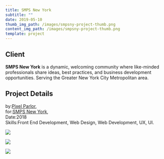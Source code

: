```yaml
---
title: SMPS New York
subtitle: ""
date: 2019-05-10
thumb_img_path: /images/smpsny-project-thumb.png
content_img_path: /images/smpsny-project-thumb.png
template: project
---
```

## Client

**SMPS New York** is a dynamic, welcoming community where like-minded professionals share ideas, best practices, and business development opportunities. Serving the Greater New York City Metropolitan area.

## Project Details

by:[Pixel Parlor](http://www.pixelparlor.com/),\
for:[SMPS New York](https://www.smpsny.org/),\
Date:2018\
Skills:Front End Development, Web Design, Web Development, UX, UI.

![](/images/sbn-dsk.png)

![](/images/smpsny-tblt.png)

![](/images/smpsny-phn.png)